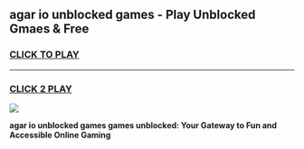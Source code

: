 
## agar io unblocked games - Play Unblocked Gmaes & Free
<h3>
<a href="https://premium.freeplayer.one?title=agar_io_unblocked_games&ref=20F">CLICK TO PLAY</a></h3>
<hr>

<h3>
<a href="https://premium.freeplayer.one?title=agar_io_unblocked_games&ref=20F">CLICK 2 PLAY</a>
  
</h3>

<a href="https://premium.freeplayer.one?title=agar_io_unblocked_games&ref=20F/"><img src="https://clearcache.store/games.png"></a>


**agar io unblocked games games unblocked: Your Gateway to Fun and Accessible Online Gaming**
